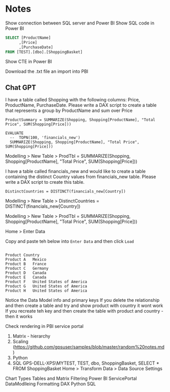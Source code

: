 # Notes

<!-- 23 April -->

Show connection between SQL server and Power BI
Show SQL code in Power BI

```sql
SELECT [ProductName]
      ,[Price]
      ,[PurchaseDate]
FROM [TEST].[dbo].[ShoppingBasket]
```

Show CTE in Power BI

Download the .txt file an import into PBI

## Chat GPT

I have a table called Shopping with the following columns: Price, ProductName, PurchaseDate.
Please write a DAX script to create a table that represents a group by ProductName and sum over Price

```dax
ProductSummary = SUMMARIZE(Shopping, Shopping[ProductName], "Total Price", SUM(Shopping[Price]))
```

```dax
EVALUATE
  --  TOPN(100, 'financials_new')
  SUMMARIZE(Shopping, Shopping[ProductName], "Total Price", SUM(Shopping[Price]))
```
Modelling > New Table > ProdTbl = SUMMARIZE(Shopping, Shopping[ProductName], "Total Price", SUM(Shopping[Price]))


I have a table called financials_new and would like to create a table containing the distinct Country values from financials_new table. Please write a DAX script to create this table.

```dax
DistinctCountries = DISTINCT(financials_new[Country])
```
Modelling > New Table > DistinctCountries = DISTINCT(financials_new[Country])



Modelling > New Table > ProdTbl = SUMMARIZE(Shopping, Shopping[ProductName], "Total Price", SUM(Shopping[Price]))

Home  > Enter Data

Copy and paste teh below into `Enter Data` and then click `Load`

```csv   ShoppingCountry

Product	Country
Product A	Mexico
Product B	France
Product C	Germany
Product D	Canada
Product E	Canada
Product F	United States of America
Product G	United States of America
Product H	United States of America
```

Notice the Data Model info and primary keys
If you delete the relationship and then create a table and try and show product with country it wont work
If you recreate teh key and then create the table with product and country - then it works

Check rendering in PBI service portal  

<!-- 24 April -->

1. Matrix - hierarchy
2. Scaling  (https://github.com/gpsuser/samples/blob/master/random%20notes.md)
3. Python
4. SQL   GPS-DELL-XPS\MYTEST, TEST, dbo, ShoppingBasket,   SELECT * FROM ShoppingBasket
   Home > Transform Data > Data Source Settings



<!-- Summary -->

Chart Types
Tables and Matrix
Filtering
Power BI ServicePortal
DataModlleing
Formatting
DAX
Python
SQL
